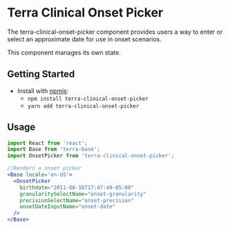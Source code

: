 # Terra Clinical Onset Picker

The terra-clinical-onset-picker component provides users a way to enter or select an approximate date for use in onset scenarios.

This component manages its own state.

## Getting Started

- Install with [npmjs](https://www.npmjs.com):
  - `npm install terra-clinical-onset-picker`
  - `yarn add terra-clinical-onset-picker`

## Usage
```jsx
import React from 'react';
import Base from 'terra-base';
import OnsetPicker from 'terra-clinical-onset-picker';

//Renders a onset picker
<Base locale='en-US'>
  <OnsetPicker
    birthdate="2011-08-16T17:47:49-05:00"
    granularitySelectName="onset-granularity"
    precisionSelectName="onset-precision"
    onsetDateInputName="onset-date"
  />
</Base>
```
